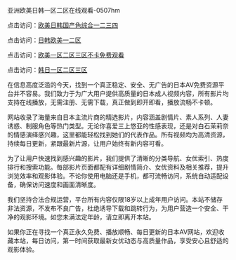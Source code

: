 亚洲欧美日韩一区二区在线观看-0507hm


点击访问：<a href="https://gfd-5xg.pages.dev/">欧美日韩国产色综合一二三四</a>

点击访问：<a href="https://fdhf-454.pages.dev/">日韩欧美一二区</a>

点击访问：<a href="https://bered.pages.dev/">欧美一区二区三区不卡免费观看</a>

点击访问：<a href="https://rtj-3zo.pages.dev/">韩日一区二区三区</a>


在信息高度泛滥的今天，找到一个真正稳定、安全、无广告的日本AV免费资源平台并不容易。我们致力于为广大用户提供高质量的日本成人视频内容，所有影片均支持在线播放，无需注册、无需下载，真正做到即开即看，播放流畅不卡顿。

网站收录了海量来自日本主流片商的精选影片，内容涵盖剧情片、素人系列、人妻诱惑、制服角色等热门类型。无论你喜爱三上悠亚的性感表现，还是对白石茉莉奈的情感演绎感兴趣，这里都能轻松找到她们的代表作品。所有视频均为高清资源，持续每日更新，紧跟最新片源，让用户始终有新内容可看。

为了让用户快速找到感兴趣的影片，我们提供了清晰的分类导航、女优索引、热度排行和搜索功能。每部影片页面都配有详细剧情简介、女优资料及相关推荐，提升浏览效率和观影体验。不论你使用电脑还是手机，都可流畅访问，系统自动适配设备，确保访问速度和画面清晰度。

我们坚持合法合规运营，平台所有内容仅限18岁以上成年用户访问。本站不储存非法资源，不发布不良广告，杜绝诱导下载和跳转行为，为用户营造一个安全、干净的观影环境。如您未满法定年龄，请立即离开本站。

如果你正在寻找一个真正永久免费、播放顺畅、每日更新的日本AV网站，欢迎收藏本站，每日访问，第一时间获取最新女优动态与高质量作品，享受安心且舒适的观影体验。


<span style="display:none;">[Canonical link](https://github.com/yy3652/320265 ）</span>
